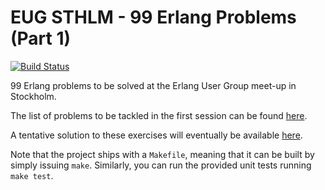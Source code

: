 # EUG STHLM - 99 Erlang Problems (Part 1)
[![Build Status](https://travis-ci.org/efcasado/EUGSTHLM-99erlproblems.svg?branch=pt1-sol)](https://travis-ci.org/efcasado/EUGSTHLM-99erlproblems)

99 Erlang problems to be solved at the Erlang User Group meet-up in Stockholm.

The list of problems to be tackled in the first session can be found [here](https://wiki.haskell.org/99_questions/1_to_10).

A tentative solution to these exercises will eventually be available [here](https://github.com/efcasado/EUGSTHLM-99erlproblems/tree/pt1-sol).

Note that the project ships with a `Makefile`, meaning that it can be built by
simply issuing `make`. Similarly, you can run the provided unit tests running
`make test`.
